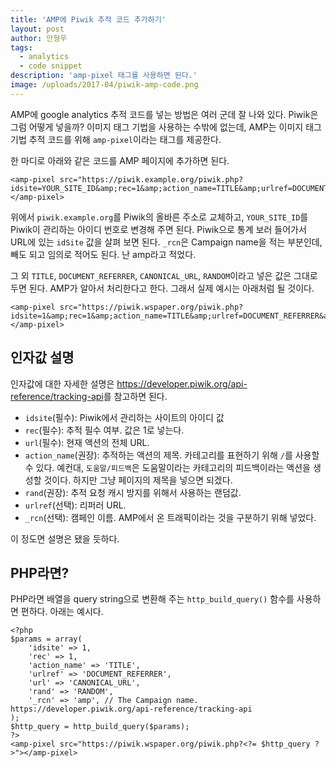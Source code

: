 ```yaml
---
title: 'AMP에 Piwik 추적 코드 추가하기'
layout: post
author: 안형우
tags: 
  - analytics
  - code snippet
description: 'amp-pixel 태그를 사용하면 된다.'
image: /uploads/2017-04/piwik-amp-code.png 
---
```


AMP에 google analytics 추적 코드를 넣는 방법은 여러 군데 잘 나와 있다. Piwik은 그럼 어떻게 넣을까? 이미지 태그 기법을 사용하는 수밖에 없는데, AMP는 이미지 태그 기법 추적 코드를 위해 `amp-pixel`이라는 태그를 제공한다.

한 마디로 아래와 같은 코드를 AMP 페이지에 추가하면 된다. 

    <amp-pixel src="https://piwik.example.org/piwik.php?idsite=YOUR_SITE_ID&amp;rec=1&amp;action_name=TITLE&amp;urlref=DOCUMENT_REFERRER&amp;url=CANONICAL_URL&amp;rand=RANDOM&amp;_rcn=amp"></amp-pixel>

위에서 `piwik.example.org`를 Piwik의 올바른 주소로 교체하고, `YOUR_SITE_ID`를 Piwik이 관리하는 아이디 번호로 변경해 주면 된다. Piwik으로 통계 보러 들어가서 URL에 있는 `idSite` 값을 살펴 보면 된다. `_rcn`은 Campaign name을 적는 부분인데, 빼도 되고 임의로 적어도 된다. 난 amp라고 적었다.

그 외 `TITLE`, `DOCUMENT_REFERRER`, `CANONICAL_URL`, `RANDOM`이라고 넣은 값은 그대로 두면 된다. AMP가 알아서 처리한다고 한다. 그래서 실제 예시는 아래처럼 될 것이다.

    <amp-pixel src="https://piwik.wspaper.org/piwik.php?idsite=1&amp;rec=1&amp;action_name=TITLE&amp;urlref=DOCUMENT_REFERRER&amp;url=CANONICAL_URL&amp;rand=RANDOM&amp;_rcn=amp"></amp-pixel>

## 인자값 설명

인자값에 대한 자세한 설명은 <https://developer.piwik.org/api-reference/tracking-api>를 참고하면 된다.

- `idsite`(필수): Piwik에서 관리하는 사이트의 아이디 값
- `rec`(필수): 추적 필수 여부. 값은 1로 넣는다.
- `url`(필수): 현재 액션의 전체 URL.
- `action_name`(권장): 추적하는 액션의 제목. 카테고리를 표현하기 위해 `/`를 사용할 수 있다. 예컨대, `도움말/피드백`은 도움말이라는 카테고리의 피드백이라는 액션을 생성할 것이다. 하지만 그냥 페이지의 제목을 넣으면 되겠다.
- `rand`(권장): 추적 요청 캐시 방지를 위해서 사용하는 랜덤값.
- `urlref`(선택): 리퍼러 URL.
- `_rcn`(선택): 캠페인 이름. AMP에서 온 트래픽이라는 것을 구분하기 위해 넣었다.

이 정도면 설명은 됐을 듯하다.	

## PHP라면?

PHP라면 배열을 query string으로 변환해 주는 `http_build_query()` 함수를 사용하면 편하다. 아래는 예시다.

    <?php
    $params = array(
        'idsite' => 1,
        'rec' => 1,
        'action_name' => 'TITLE',
        'urlref' => 'DOCUMENT_REFERRER',
        'url' => 'CANONICAL_URL',
        'rand' => 'RANDOM',
        '_rcn' => 'amp', // The Campaign name. https://developer.piwik.org/api-reference/tracking-api
    );
    $http_query = http_build_query($params);
    ?>
    <amp-pixel src="https://piwik.wspaper.org/piwik.php?<?= $http_query ?>"></amp-pixel>

